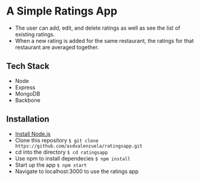A Simple Ratings App
====================

- The user can add, edit, and delete ratings as well as see the list of existing ratings.
- When a new rating is added for the same restaurant, the ratings for that restaurant are averaged together.

Tech Stack
----------
- Node
- Express
- MongoDB
- Backbone


Installation
------------
- [Install Node.js](http://nodejs.org/download/) 
- Clone this repository 
	`$ git clone https://github.com/asdvalenzuela/ratingsapp.git`
- cd into the directory
	`$ cd ratingsapp`
- Use npm to install dependecies
	`$ npm install`
- Start up the app
	`$ npm start`
- Navigate to localhost:3000 to use the ratings app

